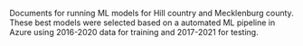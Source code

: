 Documents for running ML models for Hill country and Mecklenburg county. 
These best models were selected based on a automated ML pipeline in Azure using 2016-2020 data for training and 2017-2021 for testing.
